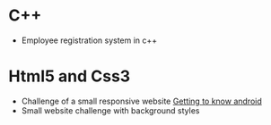 # C++
- Employee registration system in c++

# Html5 and Css3
- Challenge of a small responsive website
<a href="https://gabbsprogramer.github.io/cursos/desafios/android.html" target="_blank">Getting to know android</a>
- Small website challenge with background styles
<a href="" target="_blank">

